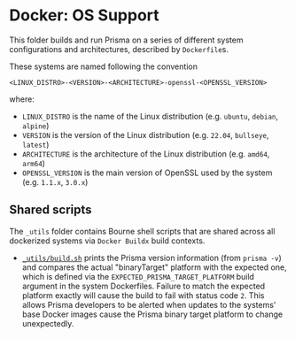 # Docker: OS Support

This folder builds and run Prisma on a series of different system configurations and architectures, described by `Dockerfile`s.

These systems are named following the convention
  
```
<LINUX_DISTRO>-<VERSION>-<ARCHITECTURE>-openssl-<OPENSSL_VERSION>
```
  
where:
- `LINUX_DISTRO` is the name of the Linux distribution (e.g. `ubuntu`, `debian`, `alpine`)
- `VERSION` is the version of the Linux distribution (e.g. `22.04`, `bullseye`, `latest`)
- `ARCHITECTURE` is the architecture of the Linux distribution (e.g. `amd64`, `arm64`)
- `OPENSSL_VERSION` is the main version of OpenSSL used by the system (e.g. `1.1.x`, `3.0.x`)

## Shared scripts

The `_utils` folder contains Bourne shell scripts that are shared across all dockerized systems via `Docker Buildx` build contexts.

- [`_utils/build.sh`](./_utils/build.sh) prints the Prisma version information (from `prisma -v`) and compares the actual "binaryTarget" platform with the expected one, which is defined via the `EXPECTED_PRISMA_TARGET_PLATFORM` build argument in the system Dockerfiles.
Failure to match the expected platform exactly will cause the build to fail with status code `2`. This allows Prisma developers to be alerted when updates to the systems' base Docker images cause the Prisma binary target platform to change unexpectedly.
